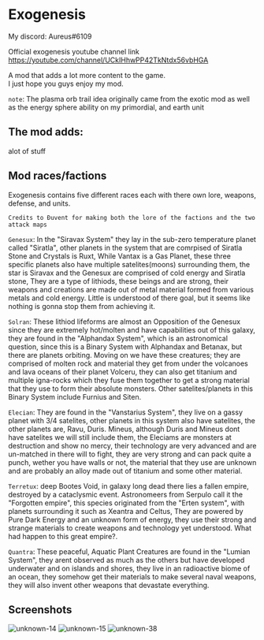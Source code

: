 # Exogenesis

My discord: Aureus#6109

Official exogenesis youtube channel link https://youtube.com/channel/UCkIHhwPP42TkNtdx56vbHGA

A mod that adds a lot more content to the game.
<br>I just hope you guys enjoy my mod.

`note`: The plasma orb trail idea originally came from the exotic mod as well as the energy sphere ability on my primordial, and earth unit

## The mod adds: 
alot of stuff

## Mod races/factions 
Exogenesis contains five different races each with there own lore, weapons, defense, and units.

`Credits to Đuvent for making both the lore of the factions and the two attack maps`

`Genesux`: In the "Siravax System" they lay in the sub-zero temperature planet called "Siratla", other planets in the system that are comrpised of Siratla Stone and Crystals is Ruxt, While Vantax is a Gas Planet, these three specific planets also have multiple satelites(moons) surrounding them, the star is Siravax and the Genesux are comprised of cold energy and Siratla stone, They are a type of lithiods, these beings and are strong, their weapons and creations are made out of metal material formed from various metals and cold energy. Little is understood of there goal, but it seems like nothing is gonna stop them from achieving it.

`Solran`: These lithiod lifeforms are almost an Opposition of the Genesux since they are extremely hot/molten and have capabilities out of this galaxy, they are found in the "Alphandax System", which is an astronomical question, since this is a Binary System with Alphandax and Betanax, but there are planets orbiting. Moving on we have these creatures; they are comprised of molten rock and material they get from under the volcanoes and lava oceans of their planet Volceru, they can also get titanium and multiple igna-rocks which they fuse them together to get a strong material that they use to form their absolute monsters. Other satelites/planets in this Binary System include Furnius and Siten.

`Elecian`: They are found in the "Vanstarius System", they live on a gassy planet with 3/4 satelites, other planets in this system also have satelites, the other planets are, Ravu, Duris. Mineus, although Duris and Mineus dont have satelites we will still include them, the Eleciams are monsters at destruction and show no mercy, their technology are very advanced and are un-matched in there will to fight, they are very strong and can pack quite a punch, wether you have walls or not, the material that they use are unknown and are probably an alloy made out of titanium and some other material.

`Terretux`: deep Bootes Void, in galaxy long dead there lies a fallen empire, destroyed by a cataclysmic event. Astronomeers from Serpulo call it the "Forgotten empire", this species originated from the "Erten system", with planets surrounding it such as Xeantra and Celtus, They are powered by Pure Dark Energy and an unknown form of energy, they use their strong and strange materials to create weapons and technology yet understood. What had happen to this great empire?.

`Quantra`: These peaceful, Aquatic Plant Creatures are found in the "Lumian System", they arent observed as much as the others but have developed underwater and on islands and shores, they live in an radioactive biome of an ocean, they somehow get their materials to make several naval weapons, they will also invent other weapons that devastate everything.

## Screenshots
![unknown-14](https://user-images.githubusercontent.com/68311340/118233805-7227c080-b460-11eb-99cd-5ab35cecb273.png)
![unknown-15](https://user-images.githubusercontent.com/68311340/118233809-7358ed80-b460-11eb-8077-b3304aab2e0d.png)
![unknown-38](https://user-images.githubusercontent.com/68311340/130359909-ac7c29a2-f6ea-4b07-a68a-d8beeba6b93a.png)

